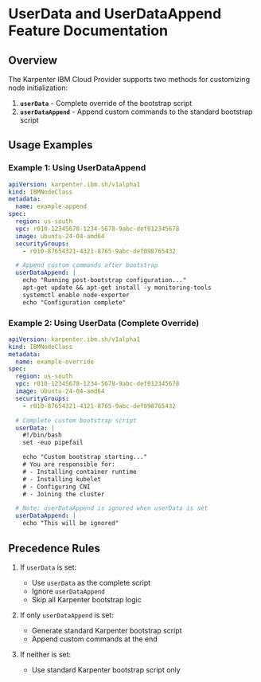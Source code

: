 # UserData and UserDataAppend Feature Documentation

## Overview

The Karpenter IBM Cloud Provider supports two methods for customizing node initialization:

1. **`userData`** - Complete override of the bootstrap script
2. **`userDataAppend`** - Append custom commands to the standard bootstrap script

## Usage Examples

### Example 1: Using UserDataAppend

```yaml
apiVersion: karpenter.ibm.sh/v1alpha1
kind: IBMNodeClass
metadata:
  name: example-append
spec:
  region: us-south
  vpc: r010-12345678-1234-5678-9abc-def012345678
  image: ubuntu-24-04-amd64
  securityGroups:
    - r010-87654321-4321-8765-9abc-def098765432

  # Append custom commands after bootstrap
  userDataAppend: |
    echo "Running post-bootstrap configuration..."
    apt-get update && apt-get install -y monitoring-tools
    systemctl enable node-exporter
    echo "Configuration complete"
```

### Example 2: Using UserData (Complete Override)

```yaml
apiVersion: karpenter.ibm.sh/v1alpha1
kind: IBMNodeClass
metadata:
  name: example-override
spec:
  region: us-south
  vpc: r010-12345678-1234-5678-9abc-def012345678
  image: ubuntu-24-04-amd64
  securityGroups:
    - r010-87654321-4321-8765-9abc-def098765432

  # Complete custom bootstrap script
  userData: |
    #!/bin/bash
    set -euo pipefail

    echo "Custom bootstrap starting..."
    # You are responsible for:
    # - Installing container runtime
    # - Installing kubelet
    # - Configuring CNI
    # - Joining the cluster

  # Note: userDataAppend is ignored when userData is set
  userDataAppend: |
    echo "This will be ignored"
```

## Precedence Rules

1. If `userData` is set:
   - Use `userData` as the complete script
   - Ignore `userDataAppend`
   - Skip all Karpenter bootstrap logic

2. If only `userDataAppend` is set:
   - Generate standard Karpenter bootstrap script
   - Append custom commands at the end

3. If neither is set:
   - Use standard Karpenter bootstrap script only
